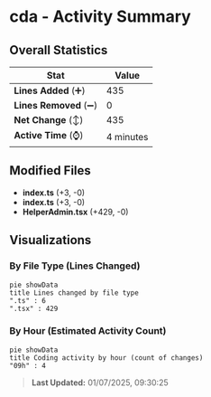 # cda - Activity Summary 

## Overall Statistics

| Stat                   | Value                                                             |
| ---------------------- | ----------------------------------------------------------------- |
| **Lines Added** (➕)   | 435                                          |
| **Lines Removed** (➖) | 0                                        |
| **Net Change** (↕)    | 435                |
| **Active Time** (⌚)   | 4 minutes |


## Modified Files
- **index.ts** (+3, -0)
- **index.ts** (+3, -0)
- **HelperAdmin.tsx** (+429, -0)

## Visualizations

### By File Type (Lines Changed)

```mermaid
pie showData
title Lines changed by file type
".ts" : 6
".tsx" : 429
```

### By Hour (Estimated Activity Count)

```mermaid
pie showData
title Coding activity by hour (count of changes)
"09h" : 4
```


> **Last Updated:** 01/07/2025, 09:30:25